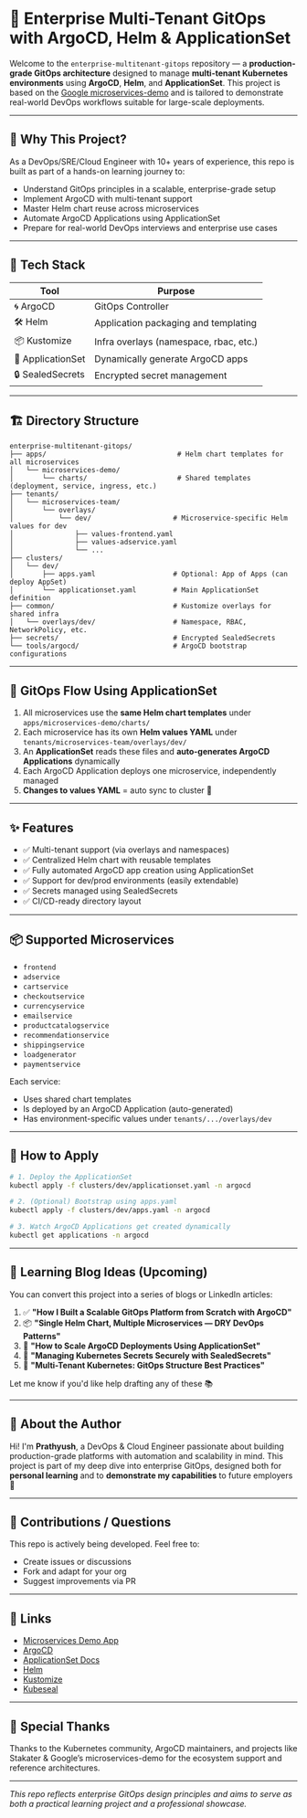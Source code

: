 # 🚀 Enterprise Multi-Tenant GitOps with ArgoCD, Helm & ApplicationSet

Welcome to the `enterprise-multitenant-gitops` repository — a **production-grade GitOps architecture** designed to manage **multi-tenant Kubernetes environments** using **ArgoCD**, **Helm**, and **ApplicationSet**. This project is based on the [Google microservices-demo](https://github.com/GoogleCloudPlatform/microservices-demo) and is tailored to demonstrate real-world DevOps workflows suitable for large-scale deployments.

---

## 🌟 Why This Project?

As a DevOps/SRE/Cloud Engineer with 10+ years of experience, this repo is built as part of a hands-on learning journey to:

- Understand GitOps principles in a scalable, enterprise-grade setup
- Implement ArgoCD with multi-tenant support
- Master Helm chart reuse across microservices
- Automate ArgoCD Applications using ApplicationSet
- Prepare for real-world DevOps interviews and enterprise use cases

---

## 🧱 Tech Stack

| Tool              | Purpose                                |
| ----------------- | -------------------------------------- |
| 🌀 ArgoCD         | GitOps Controller                      |
| 🛠 Helm           | Application packaging and templating   |
| 📦 Kustomize      | Infra overlays (namespace, rbac, etc.) |
| 📁 ApplicationSet | Dynamically generate ArgoCD apps       |
| 🔒 SealedSecrets  | Encrypted secret management            |

---

## 🏗️ Directory Structure

```
enterprise-multitenant-gitops/
├── apps/                                # Helm chart templates for all microservices
│   └── microservices-demo/
│       └── charts/                      # Shared templates (deployment, service, ingress, etc.)
├── tenants/
│   └── microservices-team/
│       └── overlays/
│           └── dev/                    # Microservice-specific Helm values for dev
│               ├── values-frontend.yaml
│               ├── values-adservice.yaml
│               └── ...
├── clusters/
│   └── dev/
│       ├── apps.yaml                   # Optional: App of Apps (can deploy AppSet)
│       └── applicationset.yaml         # Main ApplicationSet definition
├── common/                             # Kustomize overlays for shared infra
│   └── overlays/dev/                   # Namespace, RBAC, NetworkPolicy, etc.
├── secrets/                            # Encrypted SealedSecrets
└── tools/argocd/                       # ArgoCD bootstrap configurations
```

---

## 🔁 GitOps Flow Using ApplicationSet

1. All microservices use the **same Helm chart templates** under `apps/microservices-demo/charts/`
2. Each microservice has its own **Helm values YAML** under `tenants/microservices-team/overlays/dev/`
3. An **ApplicationSet** reads these files and **auto-generates ArgoCD Applications** dynamically
4. Each ArgoCD Application deploys one microservice, independently managed
5. **Changes to values YAML** = auto sync to cluster 🔄

---

## ✨ Features

- ✅ Multi-tenant support (via overlays and namespaces)
- ✅ Centralized Helm chart with reusable templates
- ✅ Fully automated ArgoCD app creation using ApplicationSet
- ✅ Support for dev/prod environments (easily extendable)
- ✅ Secrets managed using SealedSecrets
- ✅ CI/CD-ready directory layout

---

## 📦 Supported Microservices

- `frontend`
- `adservice`
- `cartservice`
- `checkoutservice`
- `currencyservice`
- `emailservice`
- `productcatalogservice`
- `recommendationservice`
- `shippingservice`
- `loadgenerator`
- `paymentservice`

Each service:

- Uses shared chart templates
- Is deployed by an ArgoCD Application (auto-generated)
- Has environment-specific values under `tenants/.../overlays/dev`

---

## 🧪 How to Apply

```bash
# 1. Deploy the ApplicationSet
kubectl apply -f clusters/dev/applicationset.yaml -n argocd

# 2. (Optional) Bootstrap using apps.yaml
kubectl apply -f clusters/dev/apps.yaml -n argocd

# 3. Watch ArgoCD Applications get created dynamically
kubectl get applications -n argocd
```

---

## 📖 Learning Blog Ideas (Upcoming)

You can convert this project into a series of blogs or LinkedIn articles:

1. ✅ **"How I Built a Scalable GitOps Platform from Scratch with ArgoCD"**
2. 📦 **"Single Helm Chart, Multiple Microservices — DRY DevOps Patterns"**
3. 🔁 **"How to Scale ArgoCD Deployments Using ApplicationSet"**
4. 🔐 **"Managing Kubernetes Secrets Securely with SealedSecrets"**
5. 🎯 **"Multi-Tenant Kubernetes: GitOps Structure Best Practices"**

Let me know if you'd like help drafting any of these 📚

---

## 💬 About the Author

Hi! I'm **Prathyush**, a DevOps & Cloud Engineer passionate about building production-grade platforms with automation and scalability in mind. This project is part of my deep dive into enterprise GitOps, designed both for **personal learning** and to **demonstrate my capabilities** to future employers 🚀

---

## 📌 Contributions / Questions

This repo is actively being developed. Feel free to:

- Create issues or discussions
- Fork and adapt for your org
- Suggest improvements via PR

---

## 🔗 Links

- [Microservices Demo App](https://github.com/GoogleCloudPlatform/microservices-demo)
- [ArgoCD](https://argo-cd.readthedocs.io/)
- [ApplicationSet Docs](https://argo-cd.readthedocs.io/en/stable/operator-manual/applicationset/)
- [Helm](https://helm.sh/)
- [Kustomize](https://kubectl.docs.kubernetes.io/references/kustomize/)
- [Kubeseal](https://github.com/bitnami-labs/sealed-secrets)

---

## 👏 Special Thanks

Thanks to the Kubernetes community, ArgoCD maintainers, and projects like Stakater & Google’s microservices-demo for the ecosystem support and reference architectures.

---

*This repo reflects enterprise GitOps design principles and aims to serve as both a practical learning project and a professional showcase.*